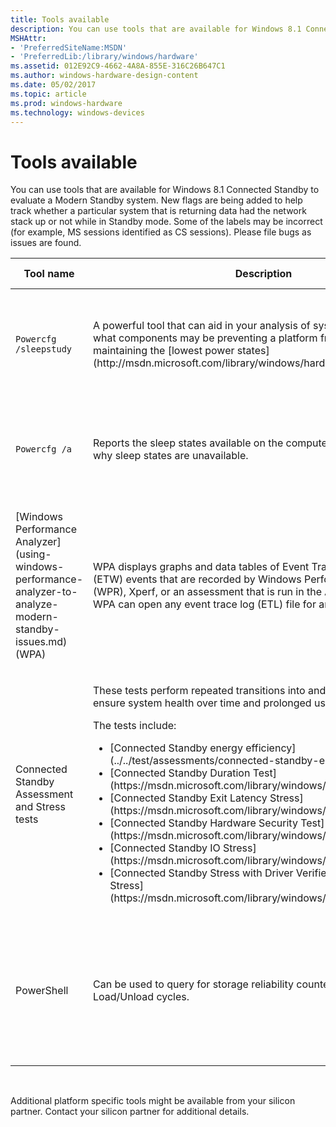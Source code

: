 ```yaml
---
title: Tools available
description: You can use tools that are available for Windows 8.1 Connected Standby to evaluate a Modern Standby system.
MSHAttr:
- 'PreferredSiteName:MSDN'
- 'PreferredLib:/library/windows/hardware'
ms.assetid: 012E92C9-4662-4A8A-855E-316C26B647C1
ms.author: windows-hardware-design-content
ms.date: 05/02/2017
ms.topic: article
ms.prod: windows-hardware
ms.technology: windows-devices
---
```


# Tools available


You can use tools that are available for Windows 8.1 Connected Standby to evaluate a Modern Standby system. New flags are being added to help track whether a particular system that is returning data had the network stack up or not while in Standby mode. Some of the labels may be incorrect (for example, MS sessions identified as CS sessions). Please file bugs as issues are found.

<table>
<colgroup>
<col width="25%" />
<col width="25%" />
<col width="25%" />
<col width="25%" />
</colgroup>
<thead>
<tr class="header">
<th>Tool name</th>
<th>Description</th>
<th>Where available</th>
<th>When to use</th>
</tr>
</thead>
<tbody>
<tr class="odd">
<td><p><code>Powercfg /sleepstudy</code></p></td>
<td><p>A powerful tool that can aid in your analysis of system behavior, and what components may be preventing a platform from reaching or maintaining the [lowest power states](http://msdn.microsoft.com/library/windows/hardware/dn495346.aspx).</p></td>
<td><p>Cmd tool available in Windows</p></td>
<td><p>To track system health and battery usage during Standby</p></td>
</tr>
<tr class="even">
<td><p><code>Powercfg /a</code></p></td>
<td><p>Reports the sleep states available on the computer. Reports reasons why sleep states are unavailable.</p></td>
<td><p>Cmd tool available in Windows</p></td>
<td><p>To verify the platform state enabled (CS vs. MS vs. S3)</p></td>
</tr>
<tr class="odd">
<td><p>[Windows Performance Analyzer](using-windows-performance-analyzer-to-analyze-modern-standby-issues.md) (WPA)</p></td>
<td><p>WPA displays graphs and data tables of Event Tracing for Windows (ETW) events that are recorded by Windows Performance Recorder (WPR), Xperf, or an assessment that is run in the Assessment Platform. WPA can open any event trace log (ETL) file for analysis.</p></td>
<td><p>From Microsoft.com (available in ADK and SDK kits)</p></td>
<td><p>To analyze performance and DRIPS residency issues</p></td>
</tr>
<tr class="even">
<td><p>Connected Standby Assessment and Stress tests</p></td>
<td><p>These tests perform repeated transitions into and out of standby to ensure system health over time and prolonged usage.</p>
<p>The tests include:</p>
<ul>
<li>[Connected Standby energy efficiency](../../test/assessments/connected-standby-energy-efficiency.md)</li>
<li>[Connected Standby Duration Test](https://msdn.microsoft.com/library/windows/hardware/dn949525)</li>
<li>[Connected Standby Exit Latency Stress](https://msdn.microsoft.com/library/windows/hardware/dn940611)</li>
<li>[Connected Standby Hardware Security Test](https://msdn.microsoft.com/library/windows/hardware/dn940396)</li>
<li>[Connected Standby IO Stress](https://msdn.microsoft.com/library/windows/hardware/dn942043)</li>
<li>[Connected Standby Stress with Driver Verifier's Concurrency Stress](https://msdn.microsoft.com/library/windows/hardware/dn924110)</li>
</ul></td>
<td><p>HLK</p></td>
<td><p>To ensure reliable transitions into and out of standby</p></td>
</tr>
<tr class="odd">
<td><p>PowerShell</p></td>
<td><p>Can be used to query for storage reliability counters to inspect Load/Unload cycles.</p></td>
<td><p>Available in Windows</p></td>
<td><p>To ascertain the reliability impact a given Modern Standby usage pattern has on rotational reliability</p></td>
</tr>
</tbody>
</table>

 

Additional platform specific tools might be available from your silicon partner. Contact your silicon partner for additional details.

 

 






